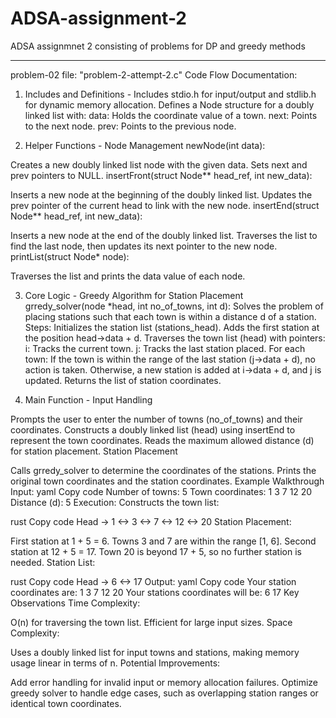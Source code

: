 # ADSA-assignment-2
ADSA assignmnet 2 consisting of problems for DP and greedy methods


------
problem-02 file: "problem-2-attempt-2.c"
Code Flow Documentation:
1. Includes and Definitions - 
Includes stdio.h for input/output and stdlib.h for dynamic memory allocation.
Defines a Node structure for a doubly linked list with:
data: Holds the coordinate value of a town.
next: Points to the next node.
prev: Points to the previous node.

2. Helper Functions - 
Node Management
newNode(int data):

Creates a new doubly linked list node with the given data.
Sets next and prev pointers to NULL.
insertFront(struct Node** head_ref, int new_data):

Inserts a new node at the beginning of the doubly linked list.
Updates the prev pointer of the current head to link with the new node.
insertEnd(struct Node** head_ref, int new_data):

Inserts a new node at the end of the doubly linked list.
Traverses the list to find the last node, then updates its next pointer to the new node.
printList(struct Node* node):

Traverses the list and prints the data value of each node.


3. Core Logic - 
Greedy Algorithm for Station Placement
grredy_solver(node *head, int no_of_towns, int d):
Solves the problem of placing stations such that each town is within a distance d of a station.
Steps:
Initializes the station list (stations_head).
Adds the first station at the position head->data + d.
Traverses the town list (head) with pointers:
i: Tracks the current town.
j: Tracks the last station placed.
For each town:
If the town is within the range of the last station (j->data + d), no action is taken.
Otherwise, a new station is added at i->data + d, and j is updated.
Returns the list of station coordinates.


4. Main Function - 
Input Handling

Prompts the user to enter the number of towns (no_of_towns) and their coordinates.
Constructs a doubly linked list (head) using insertEnd to represent the town coordinates.
Reads the maximum allowed distance (d) for station placement.
Station Placement

Calls grredy_solver to determine the coordinates of the stations.
Prints the original town coordinates and the station coordinates.
Example Walkthrough
Input:
yaml
Copy code
Number of towns: 5
Town coordinates: 1 3 7 12 20
Distance (d): 5
Execution:
Constructs the town list:

rust
Copy code
Head -> 1 <-> 3 <-> 7 <-> 12 <-> 20
Station Placement:

First station at 1 + 5 = 6.
Towns 3 and 7 are within the range [1, 6].
Second station at 12 + 5 = 17.
Town 20 is beyond 17 + 5, so no further station is needed.
Station List:

rust
Copy code
Head -> 6 <-> 17
Output:
yaml
Copy code
Your station coordinates are: 1 3 7 12 20 
Your stations coordinates will be: 6 17
Key Observations
Time Complexity:

O(n) for traversing the town list.
Efficient for large input sizes.
Space Complexity:

Uses a doubly linked list for input towns and stations, making memory usage linear in terms of n.
Potential Improvements:

Add error handling for invalid input or memory allocation failures.
Optimize greedy solver to handle edge cases, such as overlapping station ranges or identical town coordinates.